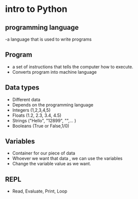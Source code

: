 # intro to Python

## programming language

-a language that is used to write programs

## Program

-  a set of instructions that tells the computer how to execute.
- Converts program into machine language

## Data types 

- Different data 
- Depends on the programming language
- Integers (1,2,3,4,5)
- Floats (1.2, 2.3, 3.4, 4.5)
- Strings ("Hello", "12899", "",... )
- Booleans (True or False,1/0)

## Variables

- Container for our piece of data 
- Whoever we want that data , we can use the variables
- Change the variable value as we want.

## REPL

- Read, Evaluate, Print, Loop